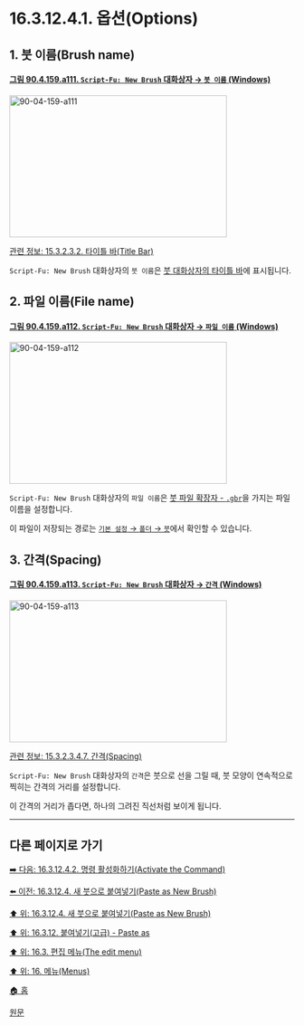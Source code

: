 # 16.3.12.4.1. 옵션(Options)

<a id="16-03-12-04-01-s1"></a>

## 1. 붓 이름(Brush name)

<a id="90-04-159-a111"></a>

#### [그림 90.4.159.a111. `Script-Fu: New Brush` 대화상자 → `붓 이름` (Windows)](./90-04-0159-script_fu_new_brush.md#90-04-159-a111)
<img width="384" height="251" alt="90-04-159-a111" src="https://github.com/user-attachments/assets/99f527b1-63ad-4d2a-94fd-13c144811c5b" />

[관련 정보: 15.3.2.3.2. 타이틀 바(Title Bar)](./15-03-02-03-02-title_bar.md)

`Script-Fu: New Brush` 대화상자의 `붓 이름`은 [붓 대화상자의 타이틀 바](./15-03-02-03-02-title_bar.md)에 표시됩니다.

<a id="16-03-12-04-01-s2"></a>

## 2. 파일 이름(File name)

<a id="90-04-159-a112"></a>

#### [그림 90.4.159.a112. `Script-Fu: New Brush` 대화상자 → `파일 이름` (Windows)](./90-04-0159-script_fu_new_brush.md#90-04-159-a112)
<img width="384" height="251" alt="90-04-159-a112" src="https://github.com/user-attachments/assets/b074e77e-b75e-4fee-ba09-d913d3bc0484" />

`Script-Fu: New Brush` 대화상자의 `파일 이름`은 [붓 파일 확장자 - `.gbr`](./19-glossaryx-gbr.md)을 가지는 파일 이름을 설정합니다.

이 파일이 저장되는 경로는 [`기본 설정` → `폴더` → `붓`](./12-01-25-data-folders.md)에서 확인할 수 있습니다.

<a id="16-03-12-04-01-s3"></a>

## 3. 간격(Spacing)

<a id="90-04-159-a113"></a>

#### [그림 90.4.159.a113. `Script-Fu: New Brush` 대화상자 → `간격` (Windows)](./90-04-0159-script_fu_new_brush.md#90-04-159-a113)
<img width="384" height="251" alt="90-04-159-a113" src="https://github.com/user-attachments/assets/cf9a84c0-aa28-4036-9dc0-719d0bf8a5ca" />

[관련 정보: 15.3.2.3.4.7. 간격(Spacing)](./15-03-02-03-04-07-spacing.md)

`Script-Fu: New Brush` 대화상자의 `간격`은 붓으로 선을 그릴 때, 붓 모양이 연속적으로 찍히는 간격의 거리를 설정합니다.

이 간격의 거리가 좁다면, 하나의 그려진 직선처럼 보이게 됩니다.

***

## 다른 페이지로 가기

[➡️ 다음: 16.3.12.4.2. 명령 활성화하기(Activate the Command)](./16-03-12-04-02-activate_the_command.md)

[⬅️ 이전: 16.3.12.4. 새 붓으로 붙여넣기(Paste as New Brush)](./16-03-12-04-00-new_brush.md)

[⬆️ 위: 16.3.12.4. 새 붓으로 붙여넣기(Paste as New Brush)](./16-03-12-04-00-new_brush.md)

[⬆️ 위: 16.3.12. 붙여넣기(고급) - Paste as](./16-03-12-00-paste_as.md)

[⬆️ 위: 16.3. 편집 메뉴(The edit menu)](./16-03-00-the-edit-menu.md)

[⬆️ 위: 16. 메뉴(Menus)](./16-00-menus.md)

[🏠 홈](./00-home.md)

[원문](https://docs.gimp.org/2.10/ko/gimp-edit-paste-as.html#idm23813)